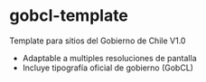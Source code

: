 gobcl-template
==============

Template para sitios del Gobierno de Chile V1.0

* Adaptable a multiples resoluciones de pantalla
* Incluye tipografía oficial de gobierno (GobCL)
